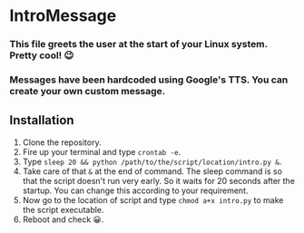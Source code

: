# IntroMessage
### This file greets the user at the start of your Linux system. Pretty cool! :wink:
### Messages have been hardcoded using Google's TTS. You can create your own custom message.

## Installation
1. Clone the repository.
2. Fire up your terminal and type ```crontab -e```.
3. Type ```sleep 20 && python /path/to/the/script/location/intro.py &```.
4. Take care of that ```&``` at the end of command. The sleep command is so that the script doesn't run very early. So it waits for 20 seconds after the startup. You can change this according to your requirement.
5. Now go to the location of script and type ```chmod a+x intro.py``` to make the script executable.
6. Reboot and check :grinning:.
